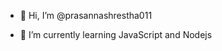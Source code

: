 - 👋 Hi, I’m @prasannashrestha011

- 🌱 I’m currently learning JavaScript and Nodejs

<!---
prasannashrestha011/prasannashrestha011 is a ✨ special ✨ repository because its `README.md` (this file) appears on your GitHub profile.
You can click the Preview link to take a look at your changes.
--->
